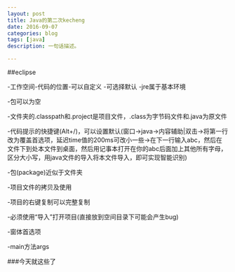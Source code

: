 ```yaml
---
layout: post
title: Java的第二次kecheng
date: 2016-09-07
categories: blog
tags: [java]
description: 一句话描述。

---
```


##eclipse

-工作空间-代码的位置-可以自定义
  -可选择默认
-jre属于基本环境

-包可以为空

-文件夹的.classpath和.project是项目文件，.class为字节码文件和.java为原文件

-代码提示的快捷键(Alt+/)，可以设置默认(窗口->java->内容辅助|双击->将第一行改为覆盖首选项，延迟time值的200ms可改小一些->在下一行输入abc，然后在文件下到处本文件到桌面，然后用记事本打开在你的abc后面加上其他所有字母，区分大小写，用java文件的导入将本文件导入，即可实现智能识别)

-包(package)近似于文件夹

-项目文件的拷贝及使用

  -项目的右键复制可以完整复制
  
  -必须使用“导入”打开项目(直接放到空间目录下可能会产生bug)
  
-窗体首选项

-main方法args

###今天就这些了

